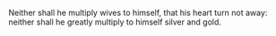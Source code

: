 Neither shall he multiply wives to himself, that his heart turn not away: neither shall he greatly multiply to himself silver and gold.
